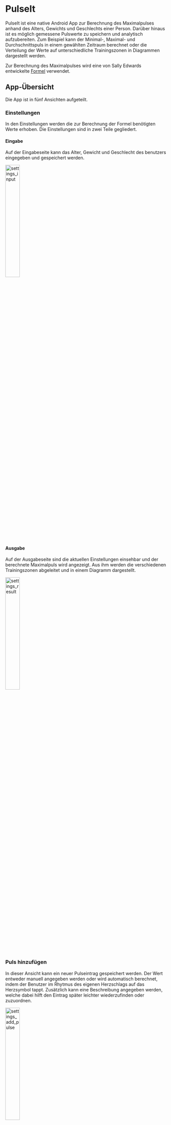 # PulseIt

PulseIt ist eine native Android App zur Berechnung des Maximalpulses anhand des Alters, Gewichts und Geschlechts einer Person.
Darüber hinaus ist es möglich gemessene Pulswerte zu speichern und analytisch aufzubereiten. Zum Beispiel kann der Minimal-, Maximal- und Durchschnittspuls in einem gewählten Zeitraum berechnet oder die Verteilung der Werte auf unterschiedliche Trainingszonen in Diagrammen dargestellt werden.

Zur Berechnung des Maximalpulses wird eine von Sally Edwards entwickelte [Formel](https://de.wikipedia.org/wiki/Maximalpuls#Sally_Edwards) verwendet.

## App-Übersicht

Die App ist in fünf Ansichten aufgeteilt.

### Einstellungen

In den Einstellungen werden die zur Berechnung der Formel benötigten Werte erhoben. Die Einstellungen sind in zwei Teile gegliedert.

#### Eingabe

Auf der Eingabeseite kann das Alter, Gewicht und Geschlecht des benutzers eingegeben und gespeichert werden.

<img alt="settings_input" src="./screenshots/screenshot_settings_input.jpg" width="30%">

#### Ausgabe

Auf der Ausgabeseite sind die aktuellen Einstellungen einsehbar und der berechnete Maximalpuls wird angezeigt. Aus ihm werden die verschiedenen Trainingszonen abgeleitet und in einem Diagramm dargestellt.

<img alt="settings_result" src="./screenshots/screenshot_settings_result.jpg" width="30%">

### Puls hinzufügen

In dieser Ansicht kann ein neuer Pulseintrag gespeichert werden. Der Wert entweder manuell angegeben werden oder wird automatisch berechnet, indem der Benutzer im Rhytmus des eigenen Herzschlags auf das Herzsymbol tappt. Zusätzlich kann eine Beschreibung angegeben werden, welche dabei hilft den Eintrag später leichter wiederzufinden oder zuzuordnen.

<img alt="settings_add_pulse" src="./screenshots/screenshot_add_pulse.jpg" width="30%">

### Verlauf

Im Verlauf befindet sich eine Übersicht aller gespeicherten Pulseinträge nach Datum sortiert. Über das Lupensymbol kann nach dem Beschreibungstext eines Eintrags gesucht werden. Zum Löschen eines Eintrags kann dieser nach links gewischt werden. Der Löschvorgang kann im Anschluss kurzzeitig rückgängig gemacht werden.

<img alt="settings_history" src="./screenshots/screenshot_history.jpg" width="30%">

#### Details

Wird ein Eintrag angetippt öffnet sich eine Detailansicht in der die zum Puls zugehörigen Einstellungen und Einteilung in die Trainingszonen angezeigt werden. Per Tap auf das Teilen-Symbol kann die Detailansicht als Bild in anderen Apps geteilt werden.

<img alt="settings_details" src="./screenshots/screenshot_details.jpg" width="30%">

### Analyse

In der Analyseansicht werden der Minimal-, Maximal- und Durchschnittspuls in einem ausgewählten Zeitraum berechnet. Zudem ist die Verteilung der Pulseinträge auf die verschiedenen Trainingszonen in einem Tortendiagramm erkennbar. Per Tap auf das Teilen-Symbol kann die Analyseansicht als Bild in anderen Apps geteilt werden.

<img alt="settings_analytics" src="./screenshots/screenshot_analytics.jpg" width="30%">

### Info

Die Infoansicht enthält informationen zur verwendeten Formel, den zulässigen Eingabewerten und Erklärungen zu den verschiedenen Trainingszonen. Außerdem enthält sie diese kleine App-Übersicht.

<img alt="settings_info1" src="./screenshots/screenshot_info1.jpg" width="30%"> <img alt="settings_info2" src="./screenshots/screenshot_info2.jpg" width="30%">

## Sonstiges

- Die App verwendet die Bibliothek [MPAndroidChart](https://github.com/PhilJay/MPAndroidChart) zur Darstellung der Diagramme
- Die Symbole stammen von der [Material Design](https://material.io/resources/icons/) Seite
- weitere Symbole stammen von flaticon vom Autor [Freepik](https://www.flaticon.com/authors/freepik)
- deutsch ist die einzige aktuell unterstützte Sprache
- Die App verwendet die Bibliothek [MathView](https://github.com/jianzhongli/MathView) zur Darstellung von mathematischen Formeln

---

# PulseIt (english)

PulseIt is a native Android app for calculating the maximum heart rate based on the age, weight and gender of a person.
In addition, it is possible to save measured pulse values and prepare them for analysis. For example, the minimum, maximum and average pulse can be calculated in a selected period of time or the distribution of the values across different training zones can be shown in diagrams.

A [formula](https://de.wikipedia.org/wiki/Maximalpuls#Sally_Edwards) developed by Sally Edwards is used to calculate the maximum pulse.

## App-Overview

The app is divided into five views.

### Settings

The settings required to calculate the formula are recorded in the settings view. The settings are divided into two parts.

#### Input

The age, weight and gender of the user can be entered and saved on the input page.

<img alt="settings_input" src="./screenshots/screenshot_settings_input.jpg" width="30%">

#### Result

The current settings can be viewed on the output page where also the calculated maximum pulse is displayed. The various training zones are derived from it and shown in a diagram.

<img alt="settings_result" src="./screenshots/screenshot_settings_result.jpg" width="30%">

### Add pulse

A new pulse entry can be saved in this view. The value can either be entered manually or is calculated automatically by the user tapping the heart symbol in rhythm with his own heartbeat. In addition, a description can be given, which helps to find or assign the entry later more easily.

<img alt="settings_add_pulse" src="./screenshots/screenshot_add_pulse.jpg" width="30%">

### History

In the history view is an overview of all saved pulse entries sorted by date. The magnifying glass symbol can be used to search for the description text of an entry. To delete an entry, it can be swiped to the left. The deletion process can be undone shortly afterwards.

<img alt="settings_history" src="./screenshots/screenshot_history.jpg" width="30%">

#### Details

If an entry is tapped, a detailed view opens in which the settings associated with the pulse and the division into the training zones are displayed. By clicking on the share icon, the detailed view can be shared as an image in other apps.

<img alt="settings_details" src="./screenshots/screenshot_details.jpg" width="30%">

### Analytics

In the analysis view, the minimum, maximum and average pulse are calculated in a selected period. In addition, the distribution of the pulse entries across the different training zones can be seen in a pie chart. By clicking on the share icon, the analysis view can be shared as an image in other apps.

<img alt="settings_analytics" src="./screenshots/screenshot_analytics.jpg" width="30%">

### Info

The info view contains information on the formula used, the permissible input values and explanations for the different training zones. It also contains this small app overview.

<img alt="settings_info1" src="./screenshots/screenshot_info1.jpg" width="30%"> <img alt="settings_info2" src="./screenshots/screenshot_info2.jpg" width="30%">

## Others

- This App uses the library [MPAndroidChart](https://github.com/PhilJay/MPAndroidChart) to display charts
- The icons are from [Material Design](https://material.io/resources/icons/)
- further icons are from flaticon by the author [Freepik](https://www.flaticon.com/authors/freepik)
- at the moment the only supportet language is german
- This App uses the library [MathView](https://github.com/jianzhongli/MathView) to display mathematical formulas
